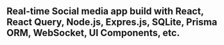## Real-time Social media app build with React, React Query, Node.js, Expres.js, SQLite, Prisma ORM, WebSocket, UI Components, etc.
